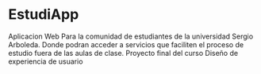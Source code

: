 # EstudiApp
Aplicacion Web Para la comunidad de estudiantes de la universidad Sergio Arboleda. Donde podran acceder a servicios que faciliten el proceso de estudio fuera de las aulas de clase. Proyecto final del curso Diseño de experiencia de usuario
